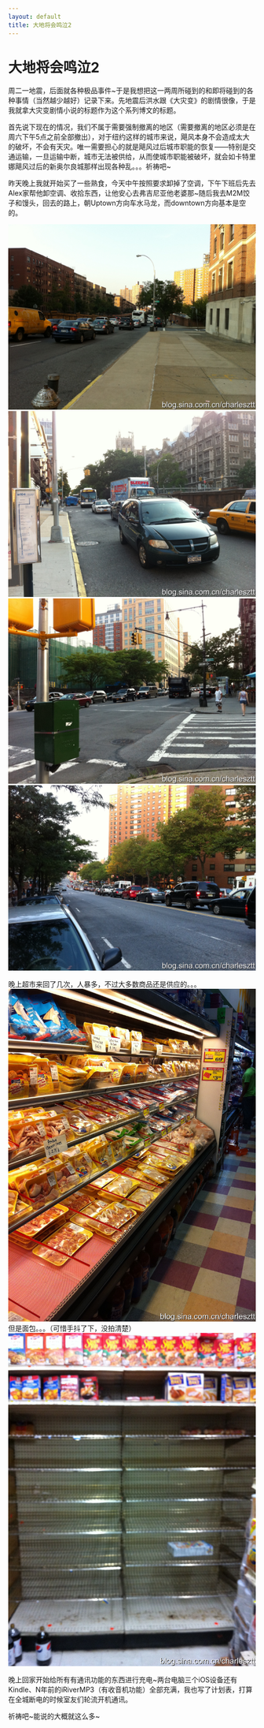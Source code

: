 ```yaml
---
layout: default
title: 大地将会鸣泣2
---
```

# 大地将会鸣泣2
周二一地震，后面就各种极品事件~于是我想把这一两周所碰到的和即将碰到的各种事情（当然越少越好）记录下来。先地震后洪水跟《大灾变》的剧情很像，于是我就拿大灾变剧情小说的标题作为这个系列博文的标题。

首先说下现在的情况，我们不属于需要强制撤离的地区（需要撤离的地区必须是在周六下午5点之前全部撤出），对于纽约这样的城市来说，飓风本身不会造成太大的破坏，不会有天灾。唯一需要担心的就是飓风过后城市职能的恢复——特别是交通运输，一旦运输中断，城市无法被供给，从而使城市职能被破坏，就会如卡特里娜飓风过后的新奥尔良城那样出现各种乱。。。祈祷吧\~

昨天晚上我就开始买了一些熟食，今天中午按照要求卸掉了空调，下午下班后先去Alex家帮他卸空调、收拾东西，让他安心去弗吉尼亚他老婆那~随后我去M2M饺子和馒头，回去的路上，朝Uptown方向车水马龙，而downtown方向基本是空的。

![001](/images/post_images/20110827/001.jpg)
![002](/images/post_images/20110827/002.jpg)
![003](/images/post_images/20110827/003.jpg)
![004](/images/post_images/20110827/004.jpg)

晚上超市来回了几次，人暴多，不过大多数商品还是供应的。。。
![005](/images/post_images/20110827/005.jpg)
但是面包。。。（可惜手抖了下，没拍清楚）
![006](/images/post_images/20110827/006.jpg)

晚上回家开始给所有有通讯功能的东西进行充电~两台电脑三个iOS设备还有Kindle、N年前的iRiverMP3（有收音机功能）全部充满，我也写了计划表，打算在全城断电的时候室友们轮流开机通讯。

祈祷吧\~能说的大概就这么多\~